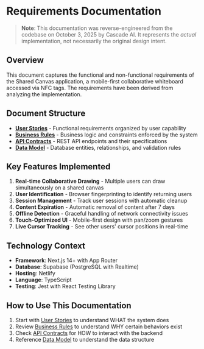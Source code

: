 # Requirements Documentation

> **Note**: This documentation was reverse-engineered from the codebase on October 3, 2025 by Cascade AI. It represents the *actual* implementation, not necessarily the original design intent.

## Overview

This document captures the functional and non-functional requirements of the Shared Canvas application, a mobile-first collaborative whiteboard accessed via NFC tags. The requirements have been derived from analyzing the implementation.

## Document Structure

- **[User Stories](./user-stories.md)** - Functional requirements organized by user capability
- **[Business Rules](./business-rules.md)** - Business logic and constraints enforced by the system
- **[API Contracts](./api-contracts.md)** - REST API endpoints and their specifications
- **[Data Model](./data-model.md)** - Database entities, relationships, and validation rules

## Key Features Implemented

1. **Real-time Collaborative Drawing** - Multiple users can draw simultaneously on a shared canvas
2. **User Identification** - Browser fingerprinting to identify returning users
3. **Session Management** - Track user sessions with automatic cleanup
4. **Content Expiration** - Automatic removal of content after 7 days
5. **Offline Detection** - Graceful handling of network connectivity issues
6. **Touch-Optimized UI** - Mobile-first design with pan/zoom gestures
7. **Live Cursor Tracking** - See other users' cursor positions in real-time

## Technology Context

- **Framework**: Next.js 14+ with App Router
- **Database**: Supabase (PostgreSQL with Realtime)
- **Hosting**: Netlify
- **Language**: TypeScript
- **Testing**: Jest with React Testing Library

## How to Use This Documentation

1. Start with [User Stories](./user-stories.md) to understand WHAT the system does
2. Review [Business Rules](./business-rules.md) to understand WHY certain behaviors exist
3. Check [API Contracts](./api-contracts.md) for HOW to interact with the backend
4. Reference [Data Model](./data-model.md) to understand the data structure
